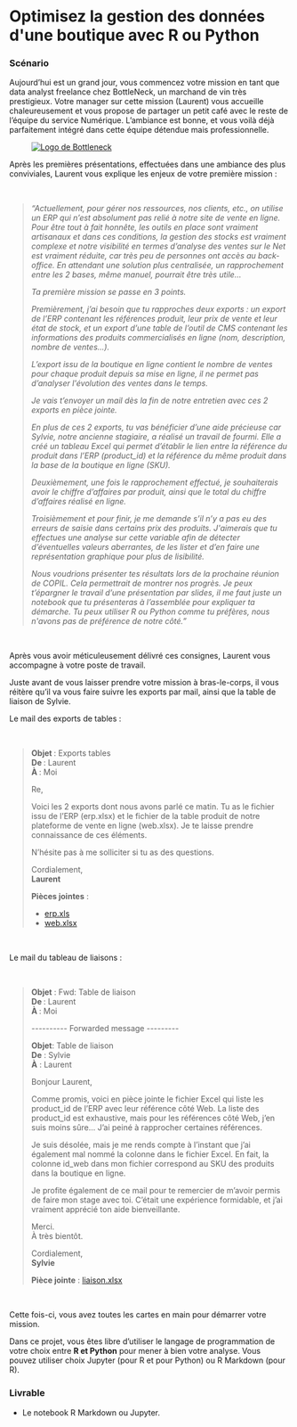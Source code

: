 <h1>Optimisez la gestion des données d'une boutique avec R ou Python</h1>
<h3>Scénario</h3>
<p>Aujourd’hui est un grand jour, vous commencez votre mission en tant que data analyst freelance chez BottleNeck, un marchand de vin très prestigieux. Votre manager sur cette mission (Laurent) vous accueille chaleureusement et vous propose de partager un petit café avec le reste de l’équipe du service Numérique. L’ambiance est bonne, et vous voilà déjà parfaitement intégré dans cette équipe détendue mais professionnelle.</p>
<figure><a href="https://user.oc-static.com/upload/2020/11/23/16061348800222_Capture%20d%E2%80%99e%CC%81cran%202020-11-23%20a%CC%80%2013.33.23.png" class="oc-imageLink oc-imageLink--disabled"><img src="https://user.oc-static.com/upload/2020/11/23/16061348800222_Capture%20d%E2%80%99e%CC%81cran%202020-11-23%20a%CC%80%2013.33.23.png" alt="Logo de Bottleneck"></a>
</figure>
<p>Après les premières présentations, effectuées dans une ambiance des plus conviviales, Laurent vous explique les enjeux de votre première mission :</p>
<p>&nbsp;</p>
<blockquote>
<p><em>“Actuellement, pour gérer nos ressources, nos clients, etc., on utilise un ERP qui n’est absolument pas relié à notre site de vente en ligne. Pour être tout à fait honnête, les outils en place sont vraiment artisanaux et dans ces conditions, la gestion des stocks est vraiment complexe et notre visibilité en termes d’analyse des ventes sur le Net est vraiment réduite, car très peu de personnes ont accès au back-office. En attendant une solution plus centralisée, un rapprochement entre les 2 bases, même manuel, pourrait être très utile…</em></p>
<p><em>Ta première mission se passe en 3 points.</em></p>
<p><em>Premièrement, j’ai besoin que tu rapproches deux exports : un export de l’ERP contenant les références produit, leur prix de vente et leur état de stock, et un export d’une table de l’outil de CMS contenant les informations des produits commercialisés en ligne (nom, description, nombre de ventes...).</em></p>
<p><em>L’export issu de la boutique en ligne contient le nombre de ventes pour chaque produit depuis sa mise en ligne, il ne permet pas d’analyser l'évolution des ventes dans le temps.</em></p>
<p><em>Je vais t’envoyer un mail dès la fin de notre entretien avec ces 2 exports en pièce jointe.</em></p>
<p><em>En plus de ces 2 exports, tu vas bénéficier d’une aide précieuse car Sylvie, notre ancienne stagiaire, a réalisé un travail de fourmi. Elle a créé un tableau Excel qui permet d’établir le lien entre la référence du produit dans l’ERP (product_id) et la référence du même produit dans la base de la boutique en ligne (SKU).</em>&nbsp;</p>
<p><em>Deuxièmement, une fois le rapprochement effectué, je souhaiterais avoir le chiffre d’affaires par produit, ainsi que le total du chiffre d’affaires réalisé en ligne.</em></p>
<p><em>Troisièmement et pour finir, je me demande s’il n’y a pas eu des erreurs de saisie dans certains prix des produits. J'aimerais que tu effectues une analyse sur cette variable afin de détecter d’éventuelles valeurs aberrantes, de les lister et d’en faire une représentation graphique pour plus de lisibilité.</em></p>
<p><em>Nous voudrions présenter tes résultats lors de la prochaine réunion de COPIL. Cela permettrait de montrer nos progrès. Je peux t’épargner le travail d’une présentation par slides, il me faut juste un notebook que tu présenteras à l’assemblée pour expliquer ta démarche. Tu peux utiliser R ou Python comme tu préfères, nous n'avons pas de préférence de notre côté.”</em></p>
</blockquote>
<p>&nbsp;</p>
<p>Après vous avoir méticuleusement délivré ces consignes, Laurent vous accompagne à votre poste de travail.</p>
<p>Juste avant de vous laisser prendre votre mission à bras-le-corps, il vous réitère qu’il va vous faire suivre les exports par mail, ainsi que la table de liaison de Sylvie.</p>
<p>Le mail des exports de tables :&nbsp;</p>
<p>&nbsp;</p>
<blockquote>
<p><strong>Objet&nbsp;</strong>: Exports tables<br><strong>De&nbsp;</strong>: Laurent<br><strong>À&nbsp;</strong>: Moi</p>
<p>Re,</p>
<p>Voici les 2 exports dont nous avons parlé ce matin. Tu as le fichier issu de l’ERP (erp.xlsx) et le fichier de la table produit de notre plateforme de vente en ligne (web.xlsx). Je te laisse prendre connaissance de ces éléments.</p>
<p>N’hésite pas à me solliciter si tu as des questions.</p>
<p>Cordialement,<br><strong>Laurent</strong></p>
<p><strong>Pièces jointes</strong>&nbsp;:&nbsp;</p>
<ul>
<li><a href="https://s3-eu-west-1.amazonaws.com/static.oc-static.com/prod/courses/files/parcours-data-analyst/P5+ERP+vin/erp.xlsx">erp.xls</a></li>
<li><a href="https://s3-eu-west-1.amazonaws.com/static.oc-static.com/prod/courses/files/parcours-data-analyst/P5+ERP+vin/web.xlsx">web.xlsx</a></li>
</ul>
</blockquote>
<p>&nbsp;</p>
<p>Le mail du tableau de liaisons :</p>
<p>&nbsp;</p>
<blockquote>
<p><strong>Objet</strong>&nbsp;: Fwd: Table de liaison<br><strong>De&nbsp;</strong>: Laurent<br><strong>À&nbsp;</strong>: Moi</p>
<p>---------- Forwarded message ---------</p>
<p><strong>Objet</strong>: Table de liaison<br><strong>De</strong>&nbsp;: Sylvie<br><strong>À</strong>&nbsp;: Laurent</p>
<p>Bonjour Laurent,</p>
<p>Comme promis, voici en pièce jointe le fichier Excel qui liste les product_id de l’ERP avec leur référence côté Web. La liste des product_id est exhaustive, mais pour les références côté Web, j’en suis moins sûre... J’ai peiné à rapprocher certaines références.</p>
<p>Je suis désolée, mais je me rends compte à l’instant que j’ai également mal nommé la colonne dans le fichier Excel. En fait, la colonne id_web dans mon fichier correspond au SKU des produits dans la boutique en ligne.</p>
<p>Je profite également de ce mail pour te remercier de m’avoir permis de faire mon stage avec toi. C’était une expérience formidable, et j’ai vraiment apprécié ton aide bienveillante.</p>
<p>Merci.<br>À très bientôt.</p>
<p>Cordialement,<br><strong>Sylvie</strong></p>
<p><strong>Pièce jointe</strong>&nbsp;:&nbsp;<a href="https://s3-eu-west-1.amazonaws.com/static.oc-static.com/prod/courses/files/parcours-data-analyst/P5+ERP+vin/liaison.xlsx">liaison.xlsx</a></p>
</blockquote>
<p>&nbsp;</p>
<p>Cette fois-ci, vous avez toutes les cartes en main pour démarrer votre mission.</p>
<aside data-claire-semantic="information">
<p>Dans ce projet, vous êtes libre d’utiliser le langage de programmation de votre choix entre <strong>R et Python</strong> pour mener à bien votre analyse. Vous pouvez utiliser choix Jupyter (pour R et pour Python) ou R Markdown (pour R).</p>
</aside>
<h3>Livrable&nbsp;</h3>
<ul>
<li>Le notebook R Markdown ou Jupyter.</li>
</ul>
